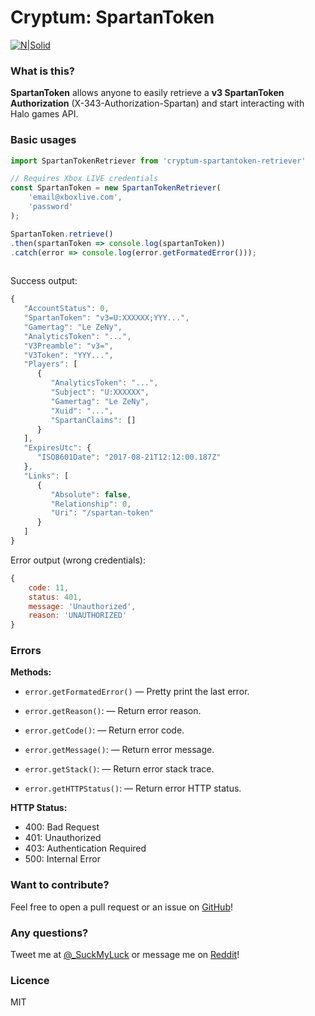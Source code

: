 # Cryptum: SpartanToken
[![N|Solid](https://i.imgur.com/E618Whk.png)](https://www.twitter.com/_SuckMyLuck)

### What is this?
**SpartanToken** allows anyone to easily retrieve a **v3 SpartanToken Authorization** (X-343-Authorization-Spartan) and start interacting with Halo games API.

### Basic usages
```javascript
import SpartanTokenRetriever from 'cryptum-spartantoken-retriever'

// Requires Xbox LIVE credentials
const SpartanToken = new SpartanTokenRetriever(
	'email@xboxlive.com',
	'password'
);

SpartanToken.retrieve()
.then(spartanToken => console.log(spartanToken))
.catch(error => console.log(error.getFormatedError()));
 
```
Success output:
```javascript
{
   "AccountStatus": 0,
   "SpartanToken": "v3=U:XXXXXX;YYY...",
   "Gamertag": "Le ZeNy",
   "AnalyticsToken": "...",
   "V3Preamble": "v3=",
   "V3Token": "YYY...",
   "Players": [
      {
         "AnalyticsToken": "...",
         "Subject": "U:XXXXXX",
         "Gamertag": "Le ZeNy",
         "Xuid": "...",
         "SpartanClaims": []
      }
   ],
   "ExpiresUtc": {
      "ISO8601Date": "2017-08-21T12:12:00.187Z"
   },
   "Links": [
      {
         "Absolute": false,
         "Relationship": 0,
         "Uri": "/spartan-token"
      }
   ]
}
```
Error output (wrong credentials):
```javascript
{
	code: 11,
	status: 401,
	message: 'Unauthorized',
	reason: 'UNAUTHORIZED'
}
```

### Errors
**Methods:**

* `error.getFormatedError()`
	— Pretty print the last error.
	
* `error.getReason()`:
    — Return error reason.
    
* `error.getCode()`:
    — Return error code.

* `error.getMessage()`:
    — Return error message.

* `error.getStack()`:
    — Return error stack trace.
    
* `error.getHTTPStatus()`:
    — Return error HTTP status.
    
**HTTP Status:**

* 400: Bad Request
* 401: Unauthorized
* 403: Authentication Required
* 500: Internal Error

### Want to contribute?
Feel free to open a pull request or an issue on [GitHub](https://github.com/Alexis-Bize/cryptum-spartantoken)!

### Any questions?
Tweet me at [@_SuckMyLuck](https://www.twitter.com/_SuckMyLuck) or message me on [Reddit](https://www.reddit.com/user/Zeny-/)!

### Licence
MIT
